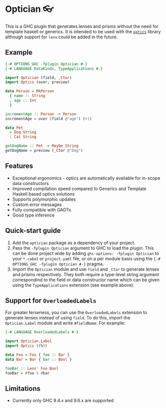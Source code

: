 # Optician :eyeglasses:

This is a GHC plugin that generates lenses and prisms without the need for
template haskell or generics. It is intended to be used with the [`optics`](https://hackage.haskell.org/package/optics)
library although support for `lens` could be added in the future.

## Example
```haskell
{-# OPTIONS_GHC -fplugin Optician #-}
{-# LANGUAGE DataKinds, TypeApplications #-}

import Optician (field, _Ctor)
import Optics (over, preview)

data Person = MkPerson
  { name :: String
  , age :: Int
  }

incrementAge :: Person -> Person
incrementAge = over (field @"age") (+1)

data Pet
  = Dog String
  | Cat String

getDogName :: Pet -> Maybe String
getDogName = preview (_Ctor @"Dog")
```

## Features
 - Exceptional ergonomics - optics are automatically available for in-scope
   data constructors
 - Improved compilation speed compared to Generics and Template Haskell based
   optics solutions
 - Supports polymorphic updates
 - Custom error messages
 - Fully compatible with GADTs
 - Good type inference

## Quick-start guide
 1. Add the `optician` package as a dependency of your project.
 2. Pass the `-fplugin Optician` argument to GHC to load the plugin. This can
    be done project wide by adding `ghc-options: -fplugin Optician` to your
    `*.cabal` or `project.yaml` file, or on a per module basis using the
    `{-# OPTIONS_GHC -fplugin Optician #-}` pragma.
 3. Import the `Optician` module and use `field` and `_Ctor` to generate lenses
    and prisms respectively. They both require a type-level string argument
    correspondind to the field or data constructor name which can be given
    using the `TypeApplications` extension (see example above).

## Support for `OverloadedLabels`

For greater terseness, you can use the `OverloadedLabels` extension to generate
lenses instead of using `field`. To do this, import the `Optician.Label` module
and write `#fieldName`. For example:

```haskell
{-# LANGUAGE OverloadedLabels #-}

import Optician.Label
import Optics ((%))

data Foo = Foo { foo :: Bar }
data Bar = Bar { bar :: Bool }

fooBar :: Lens' Foo Bool
fooBar = #foo % #bar
```

## Limitations
 - Currently only GHC 9.4.x and 9.6.x are supported
